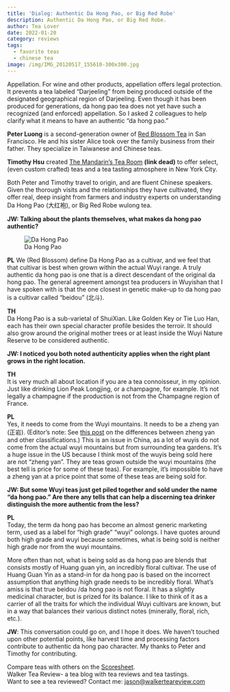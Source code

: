 ```yaml
---
title: 'Dialog: Authentic Da Hong Pao, or Big Red Robe'
description: Authentic Da Hong Pao, or Big Red Robe.
author: Tea Lover
date: 2022-01-20
category: reviews
tags:
  - favorite teas
  - chinese tea
image: /img/IMG_20120517_155610-300x300.jpg
---
```


Appellation. For wine and other products, appellation offers legal protection. It prevents a tea labeled “Darjeeling” from being produced outside of the designated geographical region of Darjeeling. Even though it has been produced for generations, da hong pao tea does not yet have such a recognized (and enforced) appellation. So I asked 2 colleagues to help clarify what it means to have an authentic “da hong pao.”

**Peter Luong** is a second-generation owner of [Red Blossom Tea](https://redblossomtea.com/pages/about-us) in San Francisco. He and his sister Alice took over the family business from their father. They specialize in Taiwanese and Chinese teas.

**Timothy Hsu** created [The Mandarin’s Tea Room](http://www.themandarinstearoom.com/About-Us_ep_7.html) **(link dead)** to offer select, (even custom crafted) teas and a tea tasting atmosphere in New York City.

Both Peter and Timothy travel to origin, and are fluent Chinese speakers. Given the thorough visits and the relationships they have cultivated, they offer real, deep insight from farmers and industry experts on understanding Da Hong Pao (大红袍), or Big Red Robe wulong tea.

**JW: Talking about the plants themselves, what makes da hong pao authentic?**

<!-- image -->
<figure>
    <img class="rounded" src="/img/IMG_20120517_155610-300x300.jpg" alt="Da Hong Pao">
    <figcaption>Da Hong Pao</figcaption>
</figure>

**PL** We (Red Blossom) define Da Hong Pao as a cultivar, and we feel that that cultivar is best when grown within the actual Wuyi range. A truly authentic da hong pao is one that is a direct descendant of the original da hong pao. The general agreement amongst tea producers in Wuyishan that I have spoken with is that the one closest in genetic make-up to da hong pao is a cultivar called “beidou” (北斗).

**TH**  
Da Hong Pao is a sub-varietal of ShuiXian. Like Golden Key or Tie Luo Han, each has their own special character profile besides the terroir. It should also grow around the original mother trees or at least inside the Wuyi Nature Reserve to be considered authentic.

**JW: I noticed you both noted authenticity applies when the right plant grows in the right location.**

**TH**  
It is very much all about location if you are a tea connoisseur, in my opinion. Just like drinking Lion Peak Longjing, or a champagne, for example. It’s not legally a champagne if the production is not from the Champagne region of France.

**PL**  
Yes, it needs to come from the Wuyi mountains. It needs to be a zheng yan (正岩). (Editor’s note: See [this post](https://web.archive.org/web/20201129021355/http://walkerteareview.com//http:/walkerteareview.com/tea-origins-wu-yi-mountain-fujian-province-china) on the differences between zheng yan and other classifications.) This is an issue in China, as a lot of wuyis do not come from the actual wuyi mountains but from surrounding tea gardens. It’s a huge issue in the US because I think most of the wuyis being sold here are not “zheng yan”. They are teas grown outside the wuyi mountains (the best tell is price for some of these teas). For example, it’s impossible to have a zheng yan at a price point that some of these teas are being sold for.

**JW: But some Wuyi teas just get piled together and sold under the name “da hong pao.” Are there any tells that can help a discerning tea drinker distinguish the more authentic from the less?**

**PL**  
Today, the term da hong pao has become an almost generic marketing term, used as a label for “high grade” “wuyi” oolongs. I have quotes around both high grade and wuyi because sometimes, what is being sold is neither high grade nor from the wuyi mountains.

More often than not, what is being sold as da hong pao are blends that consists mostly of Huang guan yin, an incredibly floral cultivar. The use of Huang Guan Yin as a stand-in for da hong pao is based on the incorrect assumption that anything high grade needs to be incredibly floral. What’s amiss is that true beidou /da hong pao is not floral. It has a slightly medicinal character, but is prized for its balance. I like to think of it as a carrier of all the traits for which the individual Wuyi cultivars are known, but in a way that balances their various distinct notes (minerally, floral, rich, etc.).

**JW**: This conversation could go on, and I hope it does. We haven’t touched upon other potential points, like harvest time and processing factors contribute to authentic da hong pao character. My thanks to Peter and Timothy for contributing.

Compare teas with others on the [Scoresheet](https://web.archive.org/web/20201129021355/http://walkerteareview.com//?page_id=6).  
Walker Tea Review- a tea blog with tea reviews and tea tastings.  
Want to see a tea reviewed? Contact me: jason@walkerteareview.com
